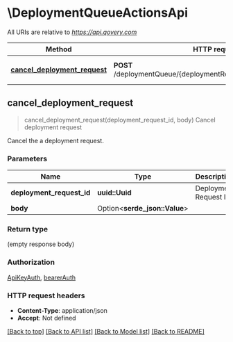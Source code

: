 # \DeploymentQueueActionsApi

All URIs are relative to *https://api.qovery.com*

Method | HTTP request | Description
------------- | ------------- | -------------
[**cancel_deployment_request**](DeploymentQueueActionsApi.md#cancel_deployment_request) | **POST** /deploymentQueue/{deploymentRequestId}/cancelDeployment | Cancel deployment request



## cancel_deployment_request

> cancel_deployment_request(deployment_request_id, body)
Cancel deployment request

Cancel the a deployment request.

### Parameters


Name | Type | Description  | Required | Notes
------------- | ------------- | ------------- | ------------- | -------------
**deployment_request_id** | **uuid::Uuid** | Deployment Request ID | [required] |
**body** | Option<**serde_json::Value**> |  |  |

### Return type

 (empty response body)

### Authorization

[ApiKeyAuth](../README.md#ApiKeyAuth), [bearerAuth](../README.md#bearerAuth)

### HTTP request headers

- **Content-Type**: application/json
- **Accept**: Not defined

[[Back to top]](#) [[Back to API list]](../README.md#documentation-for-api-endpoints) [[Back to Model list]](../README.md#documentation-for-models) [[Back to README]](../README.md)

